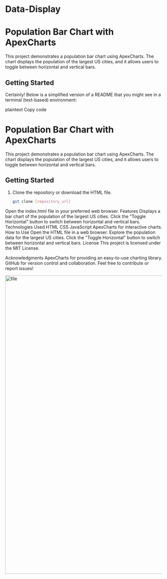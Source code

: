 # Data-Display
# Population Bar Chart with ApexCharts

This project demonstrates a population bar chart using ApexCharts. The chart displays the population of the largest US cities, and it allows users to toggle between horizontal and vertical bars.

## Getting Started


Certainly! Below is a simplified version of a README that you might see in a terminal (text-based) environment:

plaintext
Copy code
# Population Bar Chart with ApexCharts

This project demonstrates a population bar chart using ApexCharts. The chart displays the population of the largest US cities, and it allows users to toggle between horizontal and vertical bars.

## Getting Started

1. Clone the repository or download the HTML file.
   ```bash
   git clone [repository_url]
Open the index.html file in your preferred web browser.
Features
Displays a bar chart of the population of the largest US cities.
Click the "Toggle Horizontal" button to switch between horizontal and vertical bars.
Technologies Used
HTML
CSS
JavaScript
ApexCharts for interactive charts.
How to Use
Open the HTML file in a web browser.
Explore the population data for the largest US cities.
Click the "Toggle Horizontal" button to switch between horizontal and vertical bars.
License
This project is licensed under the MIT License.

Acknowledgments
ApexCharts for providing an easy-to-use charting library.
GitHub for version control and collaboration.
Feel free to contribute or report issues!


<img width="958" alt="file" src="https://github.com/LittleSmile05/Data-Display/assets/111835072/bfe4df19-27f8-4f10-97de-b68c404b69a1">
